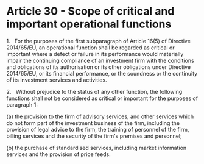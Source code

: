 # Article 30 - Scope of critical and important operational functions


1.   For the purposes of the first subparagraph of Article 16(5) of Directive 2014/65/EU, an operational function shall be regarded as critical or important where a defect or failure in its performance would materially impair the continuing compliance of an investment firm with the conditions and obligations of its authorisation or its other obligations under Directive 2014/65/EU, or its financial performance, or the soundness or the continuity of its investment services and activities.

2.   Without prejudice to the status of any other function, the following functions shall not be considered as critical or important for the purposes of paragraph 1:

(a) the provision to the firm of advisory services, and other services which do not form part of the investment business of the firm, including the provision of legal advice to the firm, the training of personnel of the firm, billing services and the security of the firm's premises and personnel;

(b) the purchase of standardised services, including market information services and the provision of price feeds.
